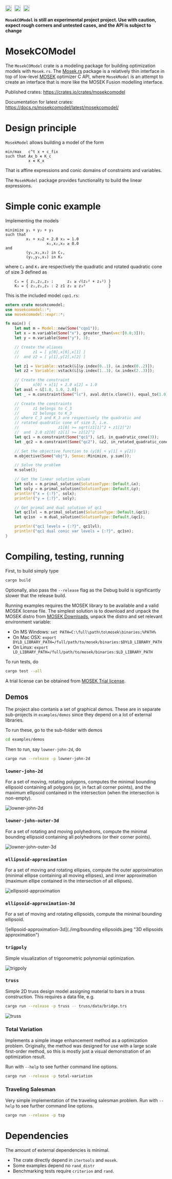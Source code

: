 [<img alt="crates.io" src="https://img.shields.io/crates/v/mosekcomodel?logo=rust" height="20">](https:/crates.io/crates/mosekcomodel)&nbsp;
[<img alt="github.com" src="https://img.shields.io/github/last-commit/mosek/mosekcomodel.rust/master?logo=github" height="20">](https://github.com/mosek/mosekcomodel.rust)&nbsp;
[<img alt="docs.rs" src="https://img.shields.io/docsrs/mosekcomodel" height="20">](https://docs.rs/mosekcomodel)
 

**`MosekCOModel` is still an experimental project project. Use with caution,
expect rough corners and untested cases, and the API is subject to change**

# MosekCOModel

The `MosekCOModel` crate is a modeling package for building optimization models
with `Mosek.rs`. The [Mosek.rs](https://crates.io/crates/mosek) package is a
relatively thin interface in top of low-level [MOSEK](https://mosek.com)
optimizer C API, where `MosekModel` is an attempt to create an interface that
is more like the MOSEK Fusion modelling interface.

Published crates: https://crates.io/crates/mosekcomodel

Documentation for latest crates: https://docs.rs/mosekcomodel/latest/mosekcomodel/

# Design principle
`MosekModel` allows building a model of the form
```
min/max   c^t x + c_fix
such that Ax_b ∊ K_c
          x ∊ K_x  
```
That is affine expressions and conic domains of constraints and variables.

The `MosekModel` package provides functionality to build the linear expressions.

# Simple conic example
Implementing the models
```
minimize y₁ + y₂ + y₃
such that
         x₁ + x₂2 + 2.0 x₃ = 1.0
                  x₁,x₂,x₃ ≥ 0.0
and
         (y₁,x₁,x₂) in C₃,
         (y₂,y₃,x₃) in K₃
```

where `C₃` and `K₃` are respectively the quadratic and
rotated quadratic cone of size 3 defined as
```
    C₃ = { z₁,z₂,z₃ :      z₁ ≥ √(z₂² + z₃²) }
    K₃ = { z₁,z₂,z₃ : 2 z1 z₂ ≥ z₃²          }
```

This is the included model `cqo1.rs`:

```rust
extern crate mosekcomodel;
use mosekcomodel::*;
use mosekcomodel::expr::*;

fn main() {
    let mut m = Model::new(Some("cqo1"));
    let x = m.variable(Some("x"), greater_than(vec![0.0;3]));
    let y = m.variable(Some("y"), 3);

    // Create the aliases
    //      z1 = [ y[0],x[0],x[1] ]
    //  and z2 = [ y[1],y[2],x[2] ]

    let z1 = Variable::vstack(&[&y.index(0..1), &x.index(0..2)]);
    let z2 = Variable::vstack(&[&y.index(1..3), &x.index(2..3)]);

    // Create the constraint
    //      x[0] + x[1] + 2.0 x[2] = 1.0
    let aval = &[1.0, 1.0, 2.0];
    let _ = m.constraint(Some("lc"), aval.dot(x.clone()), equal_to(1.0));

    // Create the constraints
    //      z1 belongs to C_3
    //      z2 belongs to K_3
    // where C_3 and K_3 are respectively the quadratic and
    // rotated quadratic cone of size 3, i.e.
    //                 z1[0] >= sqrt(z1[1]^2 + z1[2]^2)
    //  and  2.0 z2[0] z2[1] >= z2[2]^2
    let qc1 = m.constraint(Some("qc1"), &z1, in_quadratic_cone(3));
    let _qc2 = m.constraint(Some("qc2"), &z2, in_rotated_quadratic_cone(3));

    // Set the objective function to (y[0] + y[1] + y[2])
    m.objective(Some("obj"), Sense::Minimize, y.sum());

    // Solve the problem
    m.solve();

    // Get the linear solution values
    let solx = m.primal_solution(SolutionType::Default,&x);
    let soly = m.primal_solution(SolutionType::Default,&y);
    println!("x = {:?}", solx);
    println!("y = {:?}", soly);

    // Get primal and dual solution of qc1
    let qc1lvl = m.primal_solution(SolutionType::Default,&qc1);
    let qc1sn  = m.dual_solution(SolutionType::Default,&qc1);

    println!("qc1 levels = {:?}", qc1lvl);
    println!("qc1 dual conic var levels = {:?}", qc1sn);
}
```

# Compiling, testing, running

First, to build simply type 
```sh
cargo build
```
Optionally, also pass the `--release` flag as the Debug build is significantly slower that the release build.

Running examples requires the MOSEK library to be available and a valid MOSEK license file. The simplest
solution is to download and unpack the MOSEK distro from [MOSEK Downloads](https://www.mosek.com/downloads/), unpack the distro
and set relevant environment variable:
- On MS Windows: 
  ```set PATH=C:\full\path\to\mosek\binaries;%PATH%```
- On Mac OSX: 
  ```export DYLD_LIBRARY_PATH=/full/path/to/mosek/binaries:$DYLD_LIBRARY_PATH```
- On Linux: 
  ```export LD_LIBRARY_PATH=/full/path/to/mosek/binaries:$LD_LIBRARY_PATH```

To run tests, do 
```sh
cargo test --all
```

A trial license can be obtained from [MOSEK Trial license](https://www.mosek.com/products/trial/).

## Demos

The project also contanis a set of graphical demos. These are in separate
sub-projects in `examples/demos` since they depend on a lot of external
libraries.

To run these, go to the sub-folder with demos
```sh
cd examples/demos
```
Then to run, say `lowner-john-2d`, do 
```sh 
cargo run --release -p lowner-john-2d
```

### `lowner-john-2d` 

For a set of moving, rotating polygons, computes the minimal
bounding ellipsoid containing all polygons (or, in fact all corner points),
and the maximum ellipsoid contained in the intersection (when the
intersection is non-empty). 

![lowner-john-2d](./img/inner-outer-ellipses.jpeg "Inner and outer ellipsoids")

### `lowner-john-outer-3d` 

For a set of rotating and moving polyhedrons, compute
the minimal bounding ellipsoid containing all polyhedrons (or their corner
points).

![lowner-john-outer-3d](./img/bounding-ellipsoid.jpeg "3D bounding ellipsoid")

### `ellipsoid-approximation` 

For a set of moving and rotating ellipses,
compute the outer approximation (minimal ellipse containing all moving
ellipses), and inner approximation (maximum ellipe contained in the
intersection of all ellipses).

![ellipsoid-approximation](./img/bounding-ellipsoid-3d.jpeg "Inner and outer ellipsoids")

### `ellipsoid-approximation-3d` 
For a set of moving and rotating ellipsoids, compute the minimal bounding ellipsoid.

![ellipsoid-approximation-3d](./img/bounding ellipsoids.jpeg "3D ellipsoids approximation")


### `trigpoly` 
Simple visualization of trigonometric polynomial optimization.

![trigpoly](./img/trigpoly.jpeg "Trigpoly")

### `truss` 
Simple 2D truss design model assigning material to bars in a truss construction. This requires a data file, e.g.

```sh 
cargo run --release -p truss -- truss/data/bridge.trs
```

![truss](./img/bridge-truss.jpeg "Bridge Truss")


### Total Variation
Implements a simple image enhancement method as a optimization problem.
Originally, the method was designed for use with a large scale first-order
method, so this is mostly just a visual demonstration of an optimization
result.

Run with `--help` to see further command line options.

```sh 
cargo run --release -p total-variation
```

### Traveling Salesman
Very simple implementation of the traveling salesman problem. Run with `--help` to see further command line options.

```sh 
cargo run --release -p tsp
```

# Dependencies

The amount of external dependencies is minimal.

- The crate directly depend in `itertools` and `mosek`. 
- Some examples depend no `rand_distr`
- Benchmarking tests require `criterion` and `rand`.


